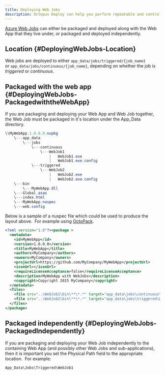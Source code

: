 ```yaml
---
title: Deploying Web Jobs
description: Octopus Deploy can help you perform repeatable and controlled deployments of your applications into Azure Web Jobs.
---
```


[Azure Web Jobs](https://azure.microsoft.com/en-us/documentation/articles/web-sites-create-web-jobs/) can either be packaged and deployed along with the Web App that they live under, or packaged and deployed independently.

## Location {#DeployingWebJobs-Location}

Web jobs are deployed to either `app_data/jobs/triggered/{job_name}` or `app_data/jobs/continuous/{job_name}`, depending on whether the job is *triggered* or *continuous*.

## Packaged with the web app {#DeployingWebJobs-PackagedwiththeWebApp}

If you are packaging and deploying your Web App and Web Job together, the Web Job must be packaged in it's location under the App\_Data directory.

```powershell
\\MyWebApp.1.0.0.0.nupkg    
    \---app_data
        \---jobs
            \---continuous
                \---WebJob1
                    |   WebJob1.exe
                    |   WebJob1.exe.config
            \---triggered
                \---WebJob2
                    |   WebJob2.exe
                    |   WebJob2.exe.config
    \---bin
        \---MyWebApp.dll
    \---Global.asax
    \---index.html
    \---MyWebApp.nuspec
    \---web.config
```

Below is a sample of a nuspec file which could be used to produce the layout above.  For example using [OctoPack](/docs/packaging-applications/create-packages/octopack/index.md).

```xml
<?xml version="1.0"?><package >
  <metadata>
    <id>MyWebApp</id>
    <version>1.0.0.0</version>
    <title>MyWebApp</title>
    <authors>MyCompany</authors>
    <owners>MyCompany</owners>
    <projectUrl>https://github.com/MyCompany/MyWebApp</projectUrl>
    <iconUrl></iconUrl>
    <requireLicenseAcceptance>false</requireLicenseAcceptance>
    <description>MyWebApp with WebJobs</description>
    <copyright>Copyright 2015 MyCompany</copyright>
  </metadata>
  <files>
    <file src="..\WebJob1\bin\**\*.*" target="app_data\jobs\continuous\WebJob1" />
    <file src="..\WebJob2\bin\**\*.*" target="app_data\jobs\triggered\WebJob2" />
  </files>
</package>
```

## Packaged independently {#DeployingWebJobs-PackagedIndependently}

If you are packaging and deploying your Web Job independently to the containing Web App (and possibly other Web Jobs and sub-applications), then it is important you set the Physical Path field to the appropriate location.  For example:

```
App_Data\Jobs\Triggered\WebJob1
```
